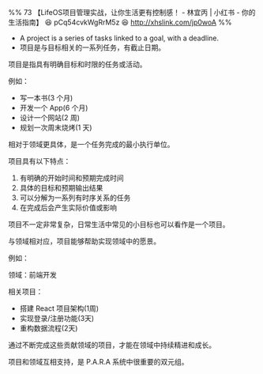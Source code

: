 
%% 73 【LifeOS项目管理实战，让你生活更有控制感！ - 林宜丙 | 小红书 - 你的生活指南】 😆 pCq54cvkWgRrM5z 😆 http://xhslink.com/jp0woA %%

- A project is a series of tasks linked to a goal, with a deadline.
- 项目是与目标相关的一系列任务，有截止日期。

项目是指具有明确目标和时限的任务或活动。

例如：

- 写一本书(3 个月)
- 开发一个 App(6 个月)
- 设计一个网站(2 周)
- 规划一次周末烧烤(1 天)

相对于领域更具体，是一个任务完成的最小执行单位。

项目具有以下特点：

1. 有明确的开始时间和预期完成时间
2. 具体的目标和预期输出结果
3. 可以分解为一系列有时序关系的任务
4. 在完成后会产生实际价值或影响

项目不一定非常复杂，日常生活中常见的小目标也可以看作是一个项目。

与领域相对应，项目能够帮助实现领域中的愿景。

例如：

领域：前端开发

相关项目：

- 搭建 React 项目架构(1周)
- 实现登录/注册功能(3天)
- 重构数据流程(2天)

通过不断完成这些贡献领域的项目，才能在领域中持续精进和成长。

项目和领域互相支持，是 P.A.R.A 系统中很重要的双元组。
